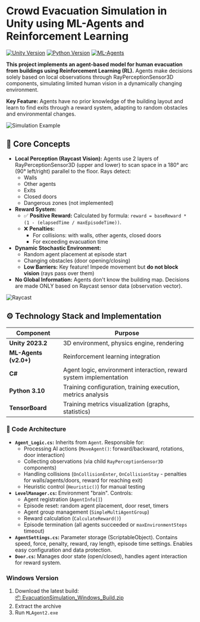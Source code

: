 # Crowd Evacuation Simulation in Unity using ML-Agents and Reinforcement Learning

[![Unity Version](https://img.shields.io/badge/Unity-2023.2-blue.svg)](https://unity.com/)
[![Python Version](https://img.shields.io/badge/Python-3.10-green.svg)](https://python.org)
[![ML-Agents](https://img.shields.io/badge/ML--Agents-2.0+-lightgrey.svg)](https://unity-technologies.github.io/ml-agents/) 

**This project implements an agent-based model for human evacuation from buildings using Reinforcement Learning (RL).** Agents make decisions solely based on local observations through RayPerceptionSensor3D components, simulating limited human vision in a dynamically changing environment.

**Key Feature:** Agents have no prior knowledge of the building layout and learn to find exits through a reward system, adapting to random obstacles and environmental changes.

![Simulation Example]([https://github.com/LastPeek1/agent-based-evacuation-simulation/blob/bd715a5c2b317690ba1cea88290c318e56fcacc0/40%20-%20frame.jpg](https://github.com/LastPeek1/agent-based-evacuation-modeling/blob/9f562f1eefdb7568e719a7fb405df590e355858e/40%20-%20frame%20%E2%80%94%20%D0%BA%D0%BE%D0%BF%D0%B8%D1%8F.jpg))

## 🧠 Core Concepts

*   **Local Perception (Raycast Vision):** Agents use 2 layers of RayPerceptionSensor3D (upper and lower) to scan space in a 180° arc (90° left/right) parallel to the floor. Rays detect:
    *   Walls
    *   Other agents
    *   Exits
    *   Closed doors
    *   Dangerous zones (not implemented)
*   **Reward System:**
    *   ✅ **Positive Reward:** Calculated by formula: `reward = baseReward * (1 - (elapsedTime / maxEpisodeTime))`.
    *   ❌ **Penalties:**
        *   For collisions: with walls, other agents, closed doors
        *   For exceeding evacuation time
*   **Dynamic Stochastic Environment:**
    *   Random agent placement at episode start
    *   Changing obstacles (door opening/closing)
    *   **Low Barriers:** Key feature! Impede movement but **do not block vision** (rays pass over them)
*   **No Global Information:** Agents don't know the building map. Decisions are made ONLY based on Raycast sensor data (observation vector).

![Raycast]([https://github.com/LastPeek1/agent-based-evacuation-simulation/blob/8bfd65b9a04f0eff96a798d0d586b2e5434f94f5/image.png](https://github.com/LastPeek1/agent-based-evacuation-modeling/blob/9f562f1eefdb7568e719a7fb405df590e355858e/image.png))

## ⚙️ Technology Stack and Implementation

| Component             | Purpose                                                                 |
|-----------------------|-------------------------------------------------------------------------|
| **Unity 2023.2**      | 3D environment, physics engine, rendering                              |
| **ML-Agents (v2.0+)** | Reinforcement learning integration                                      |
| **C#**                | Agent logic, environment interaction, reward system implementation     |
| **Python 3.10**       | Training configuration, training execution, metrics analysis           |
| **TensorBoard**       | Training metrics visualization (graphs, statistics)                    |

### 🧩 Code Architecture
*   **`Agent_Logic.cs`:** Inherits from `Agent`. Responsible for:
    *   Processing AI actions (`MoveAgent()`: forward/backward, rotations, door interaction)
    *   Collecting observations (via child `RayPerceptionSensor3D` components)
    *   Handling collisions (`OnCollisionEnter`, `OnCollisionStay` - penalties for walls/agents/doors, reward for reaching exit)
    *   Heuristic control (`Heuristic()`) for manual testing
*   **`LevelManager.cs`:** Environment "brain". Controls:
    *   Agent registration (`AgentInfo[]`)
    *   Episode reset: random agent placement, door reset, timers
    *   Agent group management (`SimpleMultiAgentGroup`)
    *   Reward calculation (`CalculateReward()`)
    *   Episode termination (all agents succeeded or `maxEnvironmentSteps` timeout)
*   **`AgentSettings.cs`:** Parameter storage (ScriptableObject). Contains speed, force, penalty, reward, ray length, episode time settings. Enables easy configuration and data protection.
*   **`Door.cs`:** Manages door state (open/closed), handles agent interaction for reward system.

### Windows Version
1. Download the latest build:  
   [📦 EvacuationSimulation_Windows_Build.zip](https://github.com/LastPeek1/agent-based-evacuation-simulation/releases/tag/EvacuationSimulation_Windows_Build)
2. Extract the archive
3. Run `MLAgent2.exe`
